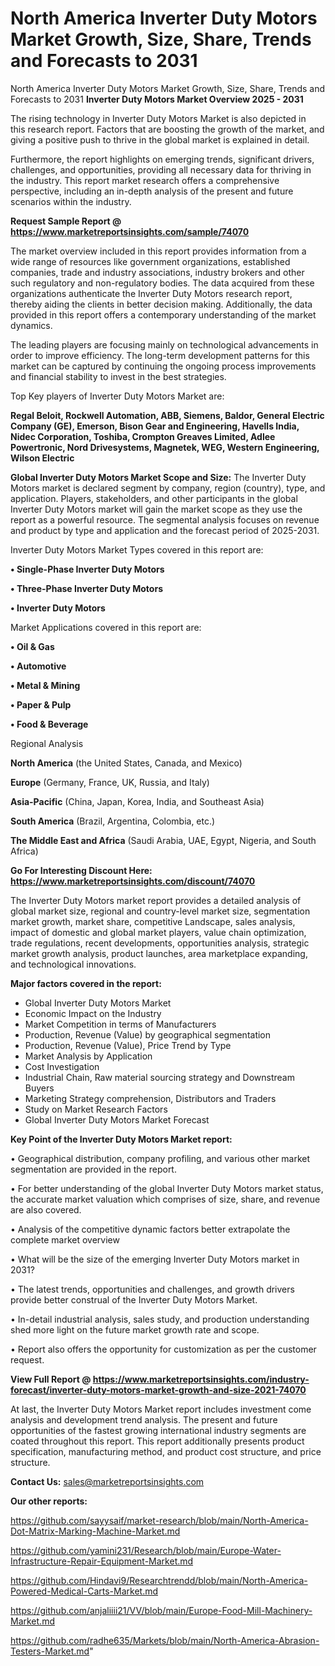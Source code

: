 # North America Inverter Duty Motors Market Growth, Size, Share, Trends and Forecasts to 2031
 North America Inverter Duty Motors Market Growth, Size, Share, Trends and Forecasts to 2031
<Strong> Inverter Duty Motors Market Overview 2025 - 2031</strong>

The rising technology in Inverter Duty Motors Market is also depicted in this research report. Factors that are boosting the growth of the market, and giving a positive push to thrive in the global market is explained in detail.

Furthermore, the report highlights on emerging trends, significant drivers, challenges, and opportunities, providing all necessary data for thriving in the industry. This report market research offers a comprehensive perspective, including an in-depth analysis of the present and future scenarios within the industry.

<strong>Request Sample Report @ <a href=https://www.marketreportsinsights.com/sample/74070>https://www.marketreportsinsights.com/sample/74070</a></strong>

The market overview included in this report provides information from a wide range of resources like government organizations, established companies, trade and industry associations, industry brokers and other such regulatory and non-regulatory bodies. The data acquired from these organizations authenticate the Inverter Duty Motors research report, thereby aiding the clients in better decision making. Additionally, the data provided in this report offers a contemporary understanding of the market dynamics.

The leading players are focusing mainly on technological advancements in order to improve efficiency. The long-term development patterns for this market can be captured by continuing the ongoing process improvements and financial stability to invest in the best strategies.

Top Key players of Inverter Duty Motors Market are:

<strong>Regal Beloit, Rockwell Automation, ABB, Siemens, Baldor, General Electric Company (GE), Emerson, Bison Gear and Engineering, Havells India, Nidec Corporation, Toshiba, Crompton Greaves Limited, Adlee Powertronic, Nord Drivesystems, Magnetek, WEG, Western Engineering, Wilson Electric</strong>

<strong><b>Global Inverter Duty Motors Market Scope and Size:</b></strong>
The Inverter Duty Motors market is declared segment by company, region (country), type, and application. Players, stakeholders, and other participants in the global Inverter Duty Motors market will gain the market scope as they use the report as a powerful resource. The segmental analysis focuses on revenue and product by type and application and the forecast period of 2025-2031.

Inverter Duty Motors Market Types covered in this report are:

<strong>• Single-Phase Inverter Duty Motors

• Three-Phase Inverter Duty Motors

• Inverter Duty Motors</strong>

Market Applications covered in this report are:

<strong>• Oil & Gas

• Automotive

• Metal & Mining

• Paper & Pulp

• Food & Beverage</strong> 

Regional Analysis

<strong>North America</strong> (the United States, Canada, and Mexico)

<strong>Europe</strong> (Germany, France, UK, Russia, and Italy)

<strong>Asia-Pacific</strong> (China, Japan, Korea, India, and Southeast Asia)

<strong>South America</strong> (Brazil, Argentina, Colombia, etc.)

<strong>The Middle East and Africa</strong> (Saudi Arabia, UAE, Egypt, Nigeria, and South Africa)

<strong>Go For Interesting Discount Here: <a href=https://www.marketreportsinsights.com/discount/74070>https://www.marketreportsinsights.com/discount/74070</a></strong>

The Inverter Duty Motors market report provides a detailed analysis of global market size, regional and country-level market size, segmentation market growth, market share, competitive Landscape, sales analysis, impact of domestic and global market players, value chain optimization, trade regulations, recent developments, opportunities analysis, strategic market growth analysis, product launches, area marketplace expanding, and technological innovations.

<strong><b>Major factors covered in the report:</b></strong>
<ul>
  <li>Global Inverter Duty Motors Market </li>
  <li>Economic Impact on the Industry</li>
  <li>Market Competition in terms of Manufacturers</li>
  <li>Production, Revenue (Value) by geographical segmentation</li>
  <li>Production, Revenue (Value), Price Trend by Type</li>
  <li>Market Analysis by Application</li>
  <li>Cost Investigation</li>
  <li>Industrial Chain, Raw material sourcing strategy and Downstream Buyers</li>
  <li>Marketing Strategy comprehension, Distributors and Traders</li>
  <li>Study on Market Research Factors</li>
  <li>Global Inverter Duty Motors Market Forecast</li>
</ul>

<strong><b>Key Point of the Inverter Duty Motors Market report:</b></strong>

• Geographical distribution, company profiling, and various other market segmentation are provided in the report.

• For better understanding of the global Inverter Duty Motors market status, the accurate market valuation which comprises of size, share, and revenue are also covered.

• Analysis of the competitive dynamic factors better extrapolate the complete market overview

• What will be the size of the emerging Inverter Duty Motors market in 2031?

• The latest trends, opportunities and challenges, and growth drivers provide better construal of the Inverter Duty Motors Market.

• In-detail industrial analysis, sales study, and production understanding shed more light on the future market growth rate and scope.

• Report also offers the opportunity for customization as per the customer request.

<strong><b>View Full Report @ <a href=https://www.marketreportsinsights.com/industry-forecast/inverter-duty-motors-market-growth-and-size-2021-74070>https://www.marketreportsinsights.com/industry-forecast/inverter-duty-motors-market-growth-and-size-2021-74070</a></b></strong>


At last, the Inverter Duty Motors Market report includes investment come analysis and development trend analysis. The present and future opportunities of the fastest growing international industry segments are coated throughout this report. This report additionally presents product specification, manufacturing method, and product cost structure, and price structure.

<strong>Contact Us:</strong>
sales@marketreportsinsights.com

<strong>Our other reports:</strong>

<a href=https://github.com/sayysaif/market-research/blob/main/North-America-Dot-Matrix-Marking-Machine-Market.md>https://github.com/sayysaif/market-research/blob/main/North-America-Dot-Matrix-Marking-Machine-Market.md</a>

<a href=https://github.com/yamini231/Research/blob/main/Europe-Water-Infrastructure-Repair-Equipment-Market.md>https://github.com/yamini231/Research/blob/main/Europe-Water-Infrastructure-Repair-Equipment-Market.md</a>

<a href=https://github.com/Hindavi9/Researchtrendd/blob/main/North-America-Powered-Medical-Carts-Market.md>https://github.com/Hindavi9/Researchtrendd/blob/main/North-America-Powered-Medical-Carts-Market.md</a>

<a href=https://github.com/anjaliiii21/VV/blob/main/Europe-Food-Mill-Machinery-Market.md>https://github.com/anjaliiii21/VV/blob/main/Europe-Food-Mill-Machinery-Market.md</a>

<a href=https://github.com/radhe635/Markets/blob/main/North-America-Abrasion-Testers-Market.md>https://github.com/radhe635/Markets/blob/main/North-America-Abrasion-Testers-Market.md</a>"
